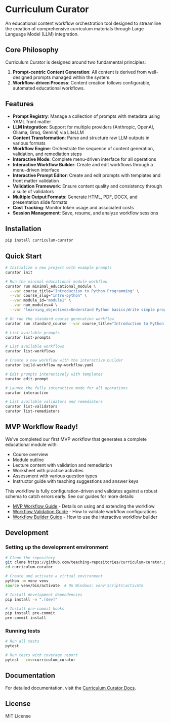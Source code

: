# Curriculum Curator

An educational content workflow orchestration tool designed to streamline the creation of comprehensive curriculum materials through Large Language Model (LLM) integration.

## Core Philosophy

Curriculum Curator is designed around two fundamental principles:

1. **Prompt-centric Content Generation**: All content is derived from well-designed prompts managed within the system.
2. **Workflow-driven Process**: Content creation follows configurable, automated educational workflows.

## Features

- **Prompt Registry**: Manage a collection of prompts with metadata using YAML front matter
- **LLM Integration**: Support for multiple providers (Anthropic, OpenAI, Ollama, Groq, Gemini) via LiteLLM
- **Content Transformation**: Parse and structure raw LLM outputs in various formats
- **Workflow Engine**: Orchestrate the sequence of content generation, validation, and remediation steps
- **Interactive Mode**: Complete menu-driven interface for all operations
- **Interactive Workflow Builder**: Create and edit workflows through a menu-driven interface
- **Interactive Prompt Editor**: Create and edit prompts with templates and front matter validation
- **Validation Framework**: Ensure content quality and consistency through a suite of validators
- **Multiple Output Formats**: Generate HTML, PDF, DOCX, and presentation slide formats
- **Cost Tracking**: Monitor token usage and associated costs
- **Session Management**: Save, resume, and analyze workflow sessions

## Installation

```bash
pip install curriculum-curator
```

## Quick Start

```bash
# Initialize a new project with example prompts
curator init

# Run the minimal educational module workflow
curator run minimal_educational_module \
  --var course_title="Introduction to Python Programming" \
  --var course_slug="intro-python" \
  --var module_id="module1" \
  --var num_modules=4 \
  --var "learning_objectives=Understand Python basics;Write simple programs"

# Or run the standard course generation workflow
curator run standard_course --var course_title="Introduction to Python Programming"

# List available prompts
curator list-prompts

# List available workflows
curator list-workflows

# Create a new workflow with the interactive builder
curator build-workflow my-workflow.yaml

# Edit prompts interactively with templates
curator edit-prompt

# Launch the fully interactive mode for all operations
curator interactive

# List available validators and remediators
curator list-validators
curator list-remediators
```

## MVP Workflow Ready!

We've completed our first MVP workflow that generates a complete educational module with:

- Course overview
- Module outline
- Lecture content with validation and remediation
- Worksheet with practice activities
- Assessment with various question types
- Instructor guide with teaching suggestions and answer keys

This workflow is fully configuration-driven and validates against a robust schema to catch errors early. See our guides for more details:

- [MVP Workflow Guide](docs/guides/mvp-workflow.md) - Details on using and extending the workflow
- [Workflow Validation Guide](docs/guides/workflow-validation.md) - How to validate workflow configurations
- [Workflow Builder Guide](docs/guides/workflow-builder.md) - How to use the interactive workflow builder

## Development

### Setting up the development environment

```bash
# Clone the repository
git clone https://github.com/teaching-repositories/curriculum-curator.git
cd curriculum-curator

# Create and activate a virtual environment
python -m venv venv
source venv/bin/activate  # On Windows: venv\Scripts\activate

# Install development dependencies
pip install -e ".[dev]"

# Install pre-commit hooks
pip install pre-commit
pre-commit install
```

### Running tests

```bash
# Run all tests
pytest

# Run tests with coverage report
pytest --cov=curriculum_curator
```

## Documentation

For detailed documentation, visit the [Curriculum Curator Docs](https://example.com/docs).

## License

MIT License